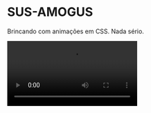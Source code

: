 # SUS-AMOGUS
Brincando com animações em CSS. Nada sério. 

![video genial](https://raw.githubusercontent.com/UmBarril/SUS-AMOGUS/main/auladecss.mp4)
